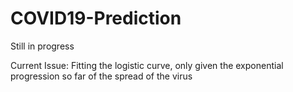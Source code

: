 # COVID19-Prediction
Still in progress

Current Issue: Fitting the logistic curve, only given the exponential progression so far of the spread of the virus
